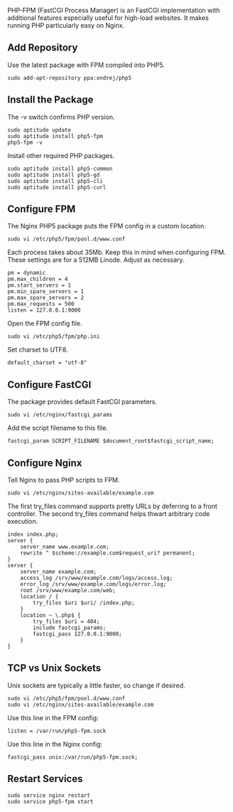 PHP-FPM (FastCGI Process Manager) is an FastCGI implementation with additional features especially useful for high-load websites. It makes running PHP particularly easy on Nginx.

## Add Repository

Use the latest package with FPM compiled into PHP5.

    sudo add-apt-repository ppa:ondrej/php5

## Install the Package

The -v switch confirms PHP version.

    sudo aptitude update
    sudo aptitude install php5-fpm
    php5-fpm -v

Install other required PHP packages.

    sudo aptitude install php5-common
    sudo aptitude install php5-gd
    sudo aptitude install php5-cli
    sudo aptitude install php5-curl

## Configure FPM

The Nginx PHP5 package puts the FPM config in a custom location.

    sudo vi /etc/php5/fpm/pool.d/www.conf

Each process takes about 35Mb. Keep this in mind when configuring FPM. These settings are for a 512MB Linode. Adjust as necessary.

    pm = dynamic
    pm.max_children = 4
    pm.start_servers = 1
    pm.min_spare_servers = 1
    pm.max_spare_servers = 2
    pm.max_requests = 500
    listen = 127.0.0.1:9000

Open the FPM config file.

    sudo vi /etc/php5/fpm/php.ini

Set charset to UTF8.

    default_charset = "utf-8"

## Configure FastCGI

The package provides default FastCGI parameters.

    sudo vi /etc/nginx/fastcgi_params

Add the script filename to this file.

    fastcgi_param SCRIPT_FILENAME $document_root$fastcgi_script_name;

## Configure Nginx

Tell Nginx to pass PHP scripts to FPM.

    sudo vi /etc/nginx/sites-available/example.com

The first try_files command supports pretty URLs by deferring to a front controller. The second try_files command helps thwart arbitrary code execution.

    index index.php;
    server {
        server_name www.example.com;
        rewrite ^ $scheme://example.com$request_uri? permanent;
    }
    server {
        server_name example.com;
        access_log /srv/www/example.com/logs/access.log;
        error_log /srv/www/example.com/logs/error.log;
        root /srv/www/example.com/web;
        location / {
            try_files $uri $uri/ /index.php;
        }
        location ~ \.php$ {
            try_files $uri = 404;
            include fastcgi_params;
            fastcgi_pass 127.0.0.1:9000;
        }
    }

## TCP vs Unix Sockets

Unix sockets are typically a little faster, so change if desired.

    sudo vi /etc/php5/fpm/pool.d/www.conf
    sudo vi /etc/nginx/sites-available/example.com

Use this line in the FPM config:

    listen = /var/run/php5-fpm.sock

Use this line in the Nginx config:

    fastcgi_pass unix:/var/run/php5-fpm.sock;

## Restart Services

    sudo service nginx restart
    sudo service php5-fpm start
